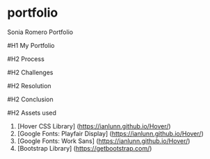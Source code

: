 # portfolio
Sonia Romero Portfolio


#H1 My Portfolio

#H2 Process

#H2 Challenges

#H2 Resolution

#H2 Conclusion

#H2 Assets used

1. [Hover CSS Library] (https://ianlunn.github.io/Hover/) 
2. [Google Fonts: Playfair Display] (https://ianlunn.github.io/Hover/)
3. [Google Fonts: Work Sans] (https://ianlunn.github.io/Hover/)
4. [Bootstrap Library] (https://getbootstrap.com/)